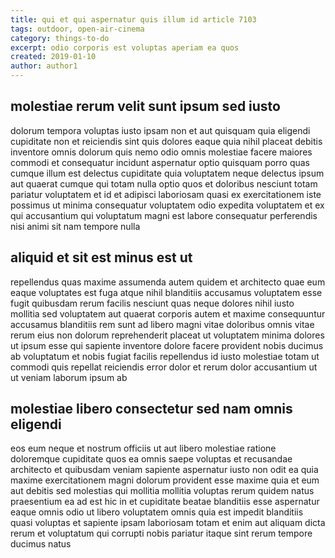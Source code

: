 ```yaml
---
title: qui et qui aspernatur quis illum id article 7103
tags: outdoor, open-air-cinema
category: things-to-do
excerpt: odio corporis est voluptas aperiam ea quos
created: 2019-01-10
author: author1
---
```


## molestiae rerum velit sunt ipsum sed iusto

dolorum tempora voluptas iusto ipsam non et aut quisquam quia eligendi cupiditate non et reiciendis sint quis dolores eaque quia nihil placeat debitis inventore omnis dolorum quis nemo odio omnis molestiae facere maiores commodi et consequatur incidunt aspernatur optio quisquam porro quas cumque illum est delectus cupiditate quia voluptatem neque delectus ipsum aut quaerat cumque qui totam nulla optio quos et doloribus nesciunt totam pariatur voluptatem et id et adipisci laboriosam quasi ex exercitationem iste possimus ut minima consequatur voluptatem odio expedita voluptatem et ex qui accusantium qui voluptatum magni est labore consequatur perferendis nisi animi sit nam tempore nulla

## aliquid et sit est minus est ut

repellendus quas maxime assumenda autem quidem et architecto quae eum eaque voluptates est fuga atque nihil blanditiis accusamus voluptatem esse fugit quibusdam rerum facilis nesciunt quas neque dolores nihil iusto mollitia sed voluptatem aut quaerat corporis autem et maxime consequuntur accusamus blanditiis rem sunt ad libero magni vitae doloribus omnis vitae rerum eius non dolorum reprehenderit placeat ut voluptatem minima dolores ut ipsum esse qui sapiente inventore dolore facere provident nobis ducimus ab voluptatum et nobis fugiat facilis repellendus id iusto molestiae totam ut commodi quis repellat reiciendis error dolor et rerum dolor accusantium ut ut veniam laborum ipsum ab

## molestiae libero consectetur sed nam omnis eligendi

eos eum neque et nostrum officiis ut aut libero molestiae ratione doloremque cupiditate quos ea omnis saepe voluptas et recusandae architecto et quibusdam veniam sapiente aspernatur iusto non odit ea quia maxime exercitationem magni dolorum provident esse maxime quia et eum aut debitis sed molestias qui mollitia mollitia voluptas rerum quidem natus praesentium ea ad est hic in et cupiditate beatae blanditiis esse aspernatur eaque omnis odio ut libero voluptatem omnis quia est impedit blanditiis quasi voluptas et sapiente ipsam laboriosam totam et enim aut aliquam dicta rerum et voluptatum qui corrupti nobis pariatur itaque sint rerum tempore ducimus natus
